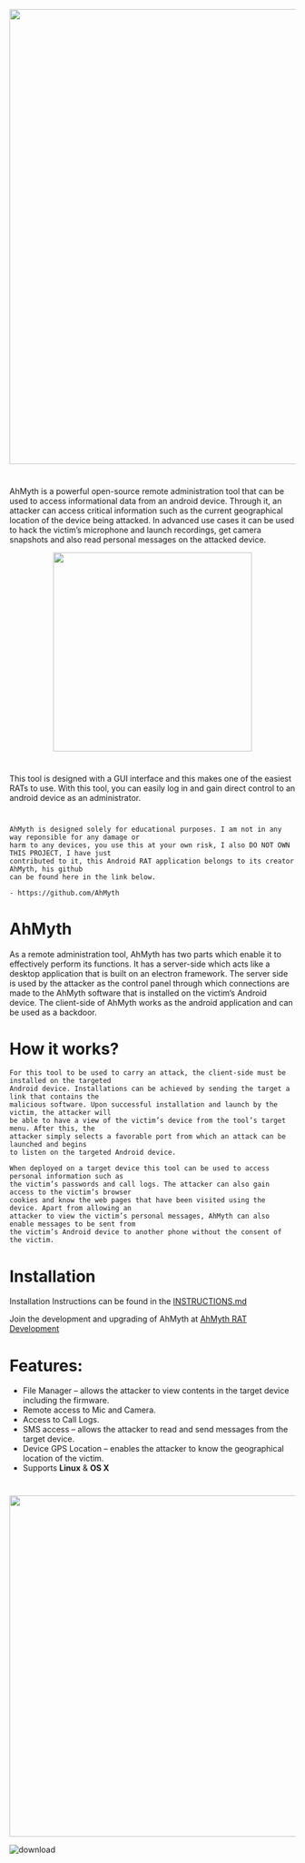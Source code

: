 <p align="center">

  <img width="800" src="https://user-images.githubusercontent.com/64344168/135561288-0fbcd451-ade8-4087-a4e9-2e09edf7d4ff.jpg">

</p>

#
AhMyth is a powerful open-source remote administration tool that can be used to access informational data from an android device. Through it, an attacker can access critical information such as the current geographical location of the device being attacked. In advanced use cases it can be used to hack the victim’s microphone and launch recordings, get camera snapshots and also read personal messages on the attacked device.

<p align="center">
  
  <img width="350" src="https://user-images.githubusercontent.com/64344168/135561002-a0f148ce-c841-4bf5-9cdb-a205297dd312.jpg">

</p>

#
This tool is designed with a GUI interface and this makes one of the easiest RATs to use. With this tool, you can easily log in and gain direct control to an android device as an administrator.

#
    AhMyth is designed solely for educational purposes. I am not in any way reponsible for any damage or 
    harm to any devices, you use this at your own risk, I also DO NOT OWN THIS PROJECT, I have just 
    contributed to it, this Android RAT application belongs to its creator AhMyth, his github 
    can be found here in the link below.
    
    - https://github.com/AhMyth

#
# AhMyth
As a remote administration tool, AhMyth has two parts which enable it to effectively perform its functions. It has a server-side which acts like a desktop application that is built on an electron framework. The server side is used by the attacker as the control panel through which connections are made to the AhMyth software that is installed on the victim’s Android device. The client-side of AhMyth works as the android application and can be used as a backdoor.
#
# How it works?
    For this tool to be used to carry an attack, the client-side must be installed on the targeted 
    Android device. Installations can be achieved by sending the target a link that contains the 
    malicious software. Upon successful installation and launch by the victim, the attacker will 
    be able to have a view of the victim’s device from the tool’s target menu. After this, the 
    attacker simply selects a favorable port from which an attack can be launched and begins 
    to listen on the targeted Android device.

    When deployed on a target device this tool can be used to access personal information such as 
    the victim’s passwords and call logs. The attacker can also gain access to the victim’s browser 
    cookies and know the web pages that have been visited using the device. Apart from allowing an 
    attacker to view the victim’s personal messages, AhMyth can also enable messages to be sent from 
    the victim’s Android device to another phone without the consent of the victim.
    
# Installation
Installation Instructions can be found in the [INSTRUCTIONS.md](https://github.com/Morsmalleo/AhMyth/blob/master/INSTRUCTIONS.md)

Join the development and upgrading of AhMyth at [AhMyth RAT Development](https://www.facebook.com/groups/396412025258492/?notif_id=1633235475450513&notif_t=group_milestone&ref=notif)

#
# Features:
- File Manager – allows the attacker to view contents in the target device including the firmware.
- Remote access to Mic and Camera.
- Access to Call Logs.
- SMS access – allows the attacker to read and send messages from the target device.
- Device GPS Location – enables the attacker to know the geographical location of the victim.
- Supports **Linux** & **OS X**
#
<p>

  <img width="600" src=https://user-images.githubusercontent.com/64344168/135562852-2c00f96f-67f2-49f4-8844-7a48512f70b4.png>

</p>

![download](https://user-images.githubusercontent.com/64344168/135561374-1cb99670-284d-4e77-92fb-0915a338181f.png)



